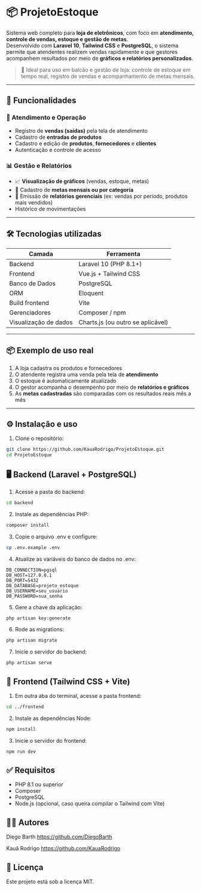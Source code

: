 # 📦 ProjetoEstoque

Sistema web completo para **loja de eletrônicos**, com foco em **atendimento, controle de vendas, estoque e gestão de metas**.  
Desenvolvido com **Laravel 10**, **Tailwind CSS** e **PostgreSQL**, o sistema permite que atendentes realizem vendas rapidamente e que gestores acompanhem resultados por meio de **gráficos e relatórios personalizados**.

> 🔐 Ideal para uso em balcão e gestão de loja: controle de estoque em tempo real, registro de vendas e acompanhamento de metas mensais.

---

## 🚀 Funcionalidades

### 👥 Atendimento e Operação
- Registro de **vendas (saídas)** pela tela de atendimento
- Cadastro de **entradas de produtos**
- Cadastro e edição de **produtos**, **fornecedores** e **clientes**
- Autenticação e controle de acesso

### 📊 Gestão e Relatórios
- 📈 **Visualização de gráficos** (vendas, estoque, metas)
- 🎯 Cadastro de **metas mensais ou por categoria**
- 📄 Emissão de **relatórios gerenciais** (ex: vendas por período, produtos mais vendidos)
- Histórico de movimentações

---

## 🛠️ Tecnologias utilizadas

| Camada | Ferramenta |
|--------|------------|
| Backend | Laravel 10 (PHP 8.1+) |
| Frontend | Vue.js + Tailwind CSS |
| Banco de Dados | PostgreSQL |
| ORM | Eloquent |
| Build frontend | Vite |
| Gerenciadores | Composer / npm |
| Visualização de dados | Charts.js (ou outro se aplicável) |

---

## 📦 Exemplo de uso real

1. A loja cadastra os produtos e fornecedores
2. O atendente registra uma venda pela tela de **atendimento**
3. O estoque é automaticamente atualizado
4. O gestor acompanha o desempenho por meio de **relatórios e gráficos**
5. As **metas cadastradas** são comparadas com os resultados reais mês a mês

---

## ⚙️ Instalação e uso

1. Clone o repositório:

```bash
git clone https://github.com/KauaRodrigo/ProjetoEstoque.git
cd ProjetoEstoque
```

## 🖥️ Backend (Laravel + PostgreSQL)

1. Acesse a pasta do backend:

```bash
cd backend
```

2. Instale as dependências PHP:

```bash
composer install
```

3. Copie o arquivo .env e configure:

```bash
cp .env.example .env
```

4. Atualize as variáveis do banco de dados no .env:

```env
DB_CONNECTION=pgsql
DB_HOST=127.0.0.1
DB_PORT=5432
DB_DATABASE=projeto_estoque
DB_USERNAME=seu_usuario
DB_PASSWORD=sua_senha
```

5. Gere a chave da aplicação:

```bash
php artisan key:generate
```

6. Rode as migrations:

```bash
php artisan migrate
```

7. Inicie o servidor do backend:

```bash
php artisan serve
```

## 🎨 Frontend (Tailwind CSS + Vite)

1. Em outra aba do terminal, acesse a pasta frontend:

```bash
cd ../frontend
```

2. Instale as dependências Node:

```bash
npm install
```

3. Inicie o servidor do frontend:

```bash
npm run dev
```

## ✅ Requisitos

- PHP 8.1 ou superior
- Composer
- PostgreSQL
- Node.js (opcional, caso queira compilar o Tailwind com Vite)

## 🧑‍💻 Autores

Diego Barth
https://github.com/DiegoBarth

Kauã Rodrigo
https://github.com/KauaRodrigo

## 📄 Licença

Este projeto está sob a licença MIT.
